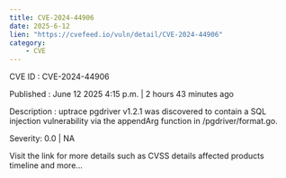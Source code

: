 ```yaml
---
title: CVE-2024-44906
date: 2025-6-12
lien: "https://cvefeed.io/vuln/detail/CVE-2024-44906"
category:
    - CVE
---
```


CVE ID : CVE-2024-44906

Published :  June 12
2025
4:15 p.m. | 2 hours
43 minutes ago

Description : uptrace pgdriver v1.2.1 was discovered to contain a SQL injection vulnerability via the appendArg function in /pgdriver/format.go.

Severity: 0.0 | NA

Visit the link for more details
such as CVSS details
affected products
timeline
and more...
